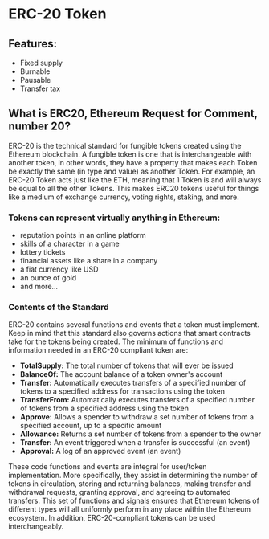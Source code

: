 # ERC-20 Token

## Features:

* Fixed supply
* Burnable
* Pausable
* Transfer tax

## What is ERC20, Ethereum Request for Comment, number 20?

ERC-20 is the technical standard for fungible tokens created using the Ethereum blockchain. A fungible token is one that is interchangeable with another token, in other words, they have a property that makes each Token be exactly the same (in type and value) as another Token. For example, an ERC-20 Token acts just like the ETH, meaning that 1 Token is and will always be equal to all the other Tokens. This makes ERC20 tokens useful for things like a medium of exchange currency, voting rights, staking, and more.

### Tokens can represent virtually anything in Ethereum:
* reputation points in an online platform
* skills of a character in a game
* lottery tickets
* financial assets like a share in a company
* a fiat currency like USD
* an ounce of gold
* and more...

### Contents of the Standard

ERC-20 contains several functions and events that a token must implement. Keep in mind that this standard also governs actions that smart contracts take for the tokens being created. The minimum of functions and information needed in an ERC-20 compliant token are:

* **TotalSupply:** The total number of tokens that will ever be issued
* **BalanceOf:** The account balance of a token owner's account
* **Transfer:** Automatically executes transfers of a specified number of tokens to a specified address for transactions using the token
* **TransferFrom:** Automatically executes transfers of a specified number of tokens from a specified address using the token
* **Approve:** Allows a spender to withdraw a set number of tokens from a specified account, up to a specific amount
* **Allowance:** Returns a set number of tokens from a spender to the owner
* **Transfer:** An event triggered when a transfer is successful (an event)
* **Approval:** A log of an approved event (an event)

These code functions and events are integral for user/token implementation. More specifically, they assist in determining the number of tokens in circulation, storing and returning balances, making transfer and withdrawal requests, granting approval, and agreeing to automated transfers. This set of functions and signals ensures that Ethereum tokens of different types will all uniformly perform in any place within the Ethereum ecosystem. In addition, ERC-20-compliant tokens can be used interchangeably.
